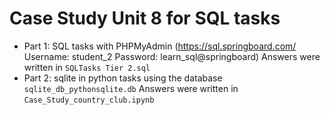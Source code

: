 # Case Study Unit 8 for SQL tasks

- Part 1: SQL tasks with PHPMyAdmin (https://sql.springboard.com/ Username: student_2 Password: learn_sql@springboard)
Answers were written in `SQLTasks Tier 2.sql`
- Part 2: sqlite in python tasks using the database `sqlite_db_pythonsqlite.db`
Answers were written in `Case_Study_country_club.ipynb`
